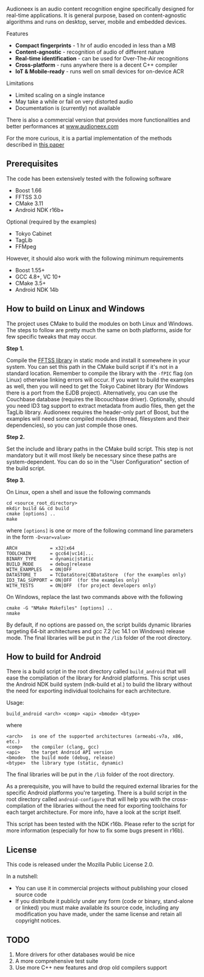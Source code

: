 
Audioneex is an audio content recognition engine specifically designed
for real-time applications. It is general purpose, based on content-agnostic
algorithms and runs on desktop, server, mobile and embedded devices.

Features

- **Compact fingerprints** - 1 hr of audio encoded in less than a MB
- **Content-agnostic** - recognition of audio of different nature
- **Real-time identification** - can be used for Over-The-Air recognitions
- **Cross-platform** - runs anywhere there is a decent C++ compiler
- **IoT & Mobile-ready** - runs well on small devices for on-device ACR

Limitations

- Limited scaling on a single instance
- May take a while or fail on very distorted audio
- Documentation is (currently) not available

There is also a commercial version that provides more functionalities and
better performances at www.audioneex.com

For the more curious, it is a partial implementation of the methods described
in [this paper](https://www.dropbox.com/s/0qvfq2o53uudaqx/agramaglia_acr_paper_2014.pdf)


## Prerequisites

The code has been extensively tested with the following software

- Boost 1.66
- FFTSS 3.0
- CMake 3.11
- Android NDK r16b+

Optional (required by the examples)

- Tokyo Cabinet
- TagLib
- FFMpeg

However, it should also work with the following minimum requirements

- Boost 1.55+
- GCC 4.8+, VC 10+
- CMake 3.5+
- Android NDK 14b


## How to build on Linux and Windows

The project uses CMake to build the modules on both Linux and Windows.
The steps to follow are pretty much the same on both platforms, aside
for few specific tweaks that may occur.

**Step 1.**

Compile the [FFTSS library](http://www.ssisc.org/fftss/) in static
mode and install it somewhere in your system. You can set this path in
the CMake build script if it's not in a standard location. Remember
to compile the library with the `-fPIC` flag (on Linux) otherwise linking
errors will occur. If you want to build the examples as well, then you
will need to get the Tokyo Cabinet library (for Windows there is a port from
the EJDB project). Alternatively, you can use the Couchbase database (requires
the libcouchbase driver). Optionally, should you need ID3 tag support to
extract metadata from audio files, then get the TagLib library.
Audioneex requires the header-only part of Boost, but the examples will
need some compiled modules (thread, filesystem and their dependencies), 
so you can just compile those ones.

**Step 2.**

Set the include and library paths in the CMake build script. This step
is not mandatory but it will most likely be necessary since these paths
are system-dependent. You can do so in the "User Configuration" section
of the build script.

**Step 3.**

On Linux, open a shell and issue the following commands

    cd <source_root_directory>
    mkdir build && cd build
    cmake [options] ..
    make

where `[options]` is one or more of the following command line parameters in
the form `-D<var=value>`

    ARCH            = x32|x64
    TOOLCHAIN       = gcc64|vc14|...
    BINARY_TYPE     = dynamic|static
    BUILD_MODE      = debug|release
    WITH_EXAMPLES   = ON|OFF
    DATASTORE_T     = TCDataStore|CBDataStore  (for the examples only)
    ID3_TAG_SUPPORT = ON|OFF  (for the examples only)
    WITH_TESTS      = ON|OFF  (for project developers only)


On Windows, replace the last two commands above with the following

    cmake -G "NMake Makefiles" [options] ..
    nmake

By default, if no options are passed on, the script builds dynamic libraries
targeting 64-bit architectures and gcc 7.2 (vc 14.1 on Windows) release mode.
The final libraries will be put in the `/lib` folder of the root directory.


## How to build for Android

There is a build script in the root directory called `build_android` that
will ease the compilation of the library for Android platforms. This script
uses the Android NDK build system (ndk-build et al.) to build the library
without the need for exporting individual toolchains for each architecture.

Usage:

    build_android <arch> <comp> <api> <bmode> <btype>

where

    <arch>   is one of the supported architectures (armeabi-v7a, x86, etc.)
    <comp>   the compiler (clang, gcc)
    <api>    the target Android API version
    <bmode>  the build mode (debug, release)
    <btype>  the library type (static, dynamic)

The final libraries will be put in the `/lib` folder of the root directory.

As a prerequisite, you will have to build the required external libraries
for the specific Android platforms you're targeting. There is a build script
in the root directory called `android-configure` that will help you with the
cross-compilation of the libraries without the need for exporting toolchains
for each target architecture. For more info, have a look at the script itself.

This script has been tested with the NDK r16b. Please refer to the script for
more information (especially for how to fix some bugs present in r16b).


## License

This code is released under the Mozilla Public License 2.0.

In a nutshell:

- You can use it in commercial projects without publishing your closed source code
- If you distribute it publicly under any form (code or binary, stand-alone or linked) you 
  must make available its source code, including any modification you have made, under the 
  same license and retain all copyright notices.
  
  
## TODO

1. More drivers for other databases would be nice
2. A more comprehensive test suite
3. Use more C++ new features and drop old compilers support



